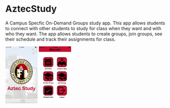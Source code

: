 # AztecStudy

A Campus Specfic On-Demand Groups study app.  This app allows students to connect with other students to study for class when they want and with who they want.  The app allows students to create groups, join groups, see their schedule and track their assignments for class.


<img src="https://github.com/csimonso/AztecStudy/blob/master/1.png" width=20% height=20%>
<img src="https://github.com/csimonso/AztecStudy/blob/master/2.png" width=20% height=20%>

